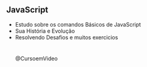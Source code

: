 ## JavaScript
- Estudo sobre os comandos Básicos de JavaScript
- Sua História e Evolução
- Resolvendo Desafios e muitos exercicios
  #
  @CursoemVideo
